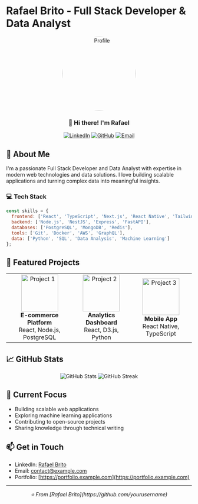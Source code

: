 # Rafael Brito - Full Stack Developer & Data Analyst

<div align="center">
  <img src="https://images.unsplash.com/photo-1507003211169-0a1dd7228f2d?ixlib=rb-4.0.3&ixid=MnwxMjA3fDB8MHxwaG90by1wYWdlfHx8fGVufDB8fHx8&auto=format&fit=crop&w=200&h=200&q=80" alt="Profile" style="border-radius: 50%; width: 200px; height: 200px; object-fit: cover;">

  <h3>👋 Hi there! I'm Rafael</h3>
  
  [![LinkedIn](https://img.shields.io/badge/LinkedIn-0077B5?style=for-the-badge&logo=linkedin&logoColor=white)](https://linkedin.com)
  [![GitHub](https://img.shields.io/badge/GitHub-100000?style=for-the-badge&logo=github&logoColor=white)](https://github.com)
  [![Email](https://img.shields.io/badge/Email-D14836?style=for-the-badge&logo=gmail&logoColor=white)](mailto:contact@example.com)
</div>

## 🚀 About Me

I'm a passionate Full Stack Developer and Data Analyst with expertise in modern web technologies and data solutions. I love building scalable applications and turning complex data into meaningful insights.

### 💻 Tech Stack

```javascript
const skills = {
  frontend: ['React', 'TypeScript', 'Next.js', 'React Native', 'Tailwind CSS'],
  backend: ['Node.js', 'NestJS', 'Express', 'FastAPI'],
  databases: ['PostgreSQL', 'MongoDB', 'Redis'],
  tools: ['Git', 'Docker', 'AWS', 'GraphQL'],
  data: ['Python', 'SQL', 'Data Analysis', 'Machine Learning']
};
```

## 🌟 Featured Projects

<table>
  <tr>
    <td align="center">
      <img src="https://via.placeholder.com/150" width="100px;" alt="Project 1"/>
      <br />
      <strong>E-commerce Platform</strong>
      <br />
      React, Node.js, PostgreSQL
    </td>
    <td align="center">
      <img src="https://via.placeholder.com/150" width="100px;" alt="Project 2"/>
      <br />
      <strong>Analytics Dashboard</strong>
      <br />
      React, D3.js, Python
    </td>
    <td align="center">
      <img src="https://via.placeholder.com/150" width="100px;" alt="Project 3"/>
      <br />
      <strong>Mobile App</strong>
      <br />
      React Native, TypeScript
    </td>
  </tr>
</table>

## 📈 GitHub Stats

<div align="center">
  <img src="https://github-readme-stats.vercel.app/api?username=yourusername&show_icons=true&theme=radical" alt="GitHub Stats" />
  <img src="https://github-readme-streak-stats.herokuapp.com/?user=yourusername&theme=radical" alt="GitHub Streak" />
</div>

## 🎯 Current Focus

- Building scalable web applications
- Exploring machine learning applications
- Contributing to open-source projects
- Sharing knowledge through technical writing

## 📫 Get in Touch

- LinkedIn: [Rafael Brito](https://linkedin.com)
- Email: contact@example.com
- Portfolio: [https://portfolio.example.com](https://portfolio.example.com)

---

<div align="center">
  <i>⭐️ From [Rafael Brito](https://github.com/yourusername)</i>
</div>